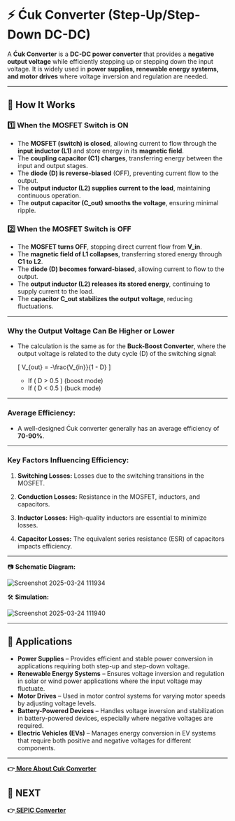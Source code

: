 # ⚡ Ćuk Converter (Step-Up/Step-Down DC-DC)  

A **Ćuk Converter** is a **DC-DC power converter** that provides a **negative output voltage** while efficiently stepping up or stepping down the input voltage. It is widely used in **power supplies, renewable energy systems, and motor drives** where voltage inversion and regulation are needed.

---

## 🔹 How It Works  

### **1️⃣ When the MOSFET Switch is ON**  
- The **MOSFET (switch) is closed**, allowing current to flow through the **input inductor (L1)** and store energy in its **magnetic field**.  
- The **coupling capacitor (C1) charges**, transferring energy between the input and output stages.  
- The **diode (D) is reverse-biased** (OFF), preventing current flow to the output.  
- The **output inductor (L2) supplies current to the load**, maintaining continuous operation.  
- The **output capacitor (C_out) smooths the voltage**, ensuring minimal ripple.  

### **2️⃣ When the MOSFET Switch is OFF**  
- The **MOSFET turns OFF**, stopping direct current flow from **V_in**.  
- The **magnetic field of L1 collapses**, transferring stored energy through **C1 to L2**.  
- The **diode (D) becomes forward-biased**, allowing current to flow to the output.  
- The **output inductor (L2) releases its stored energy**, continuing to supply current to the load.  
- The **capacitor C_out stabilizes the output voltage**, reducing fluctuations.  

---

### **Why the Output Voltage Can Be Higher or Lower**
- The calculation is the same as for the **Buck-Boost Converter**, where the output voltage is related to the duty cycle (D) of the switching signal:

  \[
  V_{out} = -\frac{V_{in}}{1 - D}
  \]

  - If \( D > 0.5 \) (boost mode)  
  - If \( D < 0.5 \) (buck mode)  

---


### **Average Efficiency:**
- A well-designed Ćuk converter generally has an average efficiency of **70-90%**.

---

### **Key Factors Influencing Efficiency:**
1. **Switching Losses:**   Losses due to the switching transitions in the MOSFET.

2. **Conduction Losses:**  Resistance in the MOSFET, inductors, and capacitors.

3. **Inductor Losses:**    High-quality inductors are essential to minimize losses.

4. **Capacitor Losses:**   The equivalent series resistance (ESR) of capacitors impacts efficiency.

---
📷 **Schematic Diagram:**  

![Screenshot 2025-03-24 111934](https://github.com/user-attachments/assets/d995ded8-29d9-4bf8-9608-3be3a16d8c5a)

🛠 **Simulation:**  

![Screenshot 2025-03-24 111940](https://github.com/user-attachments/assets/bdbbcca6-7528-493c-ae9a-2e69470c2948)

---

## 📌 Applications  
- **Power Supplies** – Provides efficient and stable power conversion in applications requiring both step-up and step-down voltage.  
- **Renewable Energy Systems** – Ensures voltage inversion and regulation in solar or wind power applications where the input voltage may fluctuate.  
- **Motor Drives** – Used in motor control systems for varying motor speeds by adjusting voltage levels.  
- **Battery-Powered Devices** – Handles voltage inversion and stabilization in battery-powered devices, especially where negative voltages are required.  
- **Electric Vehicles (EVs)** – Manages energy conversion in EV systems that require both positive and negative voltages for different components.

---


**👉[ More About Cuk Converter ](https://www.monolithicpower.com/en/learning/mpscholar/power-electronics/dc-dc-converters/cuk-converters)**

## 🔹 NEXT  
**👉[ SEPIC Converter ](../SEPIC_Converter)**
